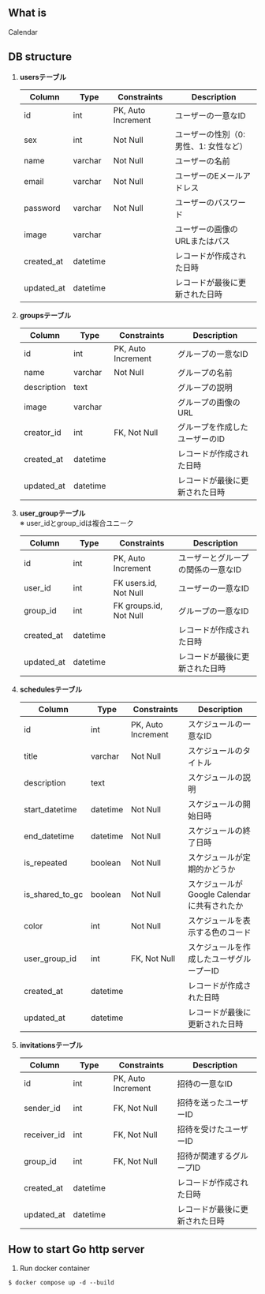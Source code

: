 ## What is
Calendar

## DB structure
1. **usersテーブル**
    
    | Column | Type | Constraints | Description |
    | --- | --- | --- | --- |
    | id | int | PK, Auto Increment | ユーザーの一意なID |
    | sex | int | Not Null | ユーザーの性別（0: 男性、1: 女性など） |
    | name | varchar | Not Null | ユーザーの名前 |
    | email | varchar | Not Null | ユーザーのEメールアドレス |
    | password | varchar | Not Null | ユーザーのパスワード |
    | image | varchar |  | ユーザーの画像のURLまたはパス |
    | created_at | datetime |  | レコードが作成された日時 |
    | updated_at | datetime |  | レコードが最後に更新された日時 |

2. **groupsテーブル**
    
    | Column | Type | Constraints | Description |
    | --- | --- | --- | --- |
    | id | int | PK, Auto Increment | グループの一意なID |
    | name | varchar | Not Null | グループの名前 |
    | description | text |  | グループの説明 |
    | image | varchar |  | グループの画像のURL |
    | creator_id | int | FK, Not Null | グループを作成したユーザーのID |
    | created_at | datetime |  | レコードが作成された日時 |
    | updated_at | datetime |  | レコードが最後に更新された日時 |

3. **user_groupテーブル**    
    ※ user_idとgroup_idは複合ユニーク
    
    | Column | Type | Constraints | Description |
    | --- | --- | --- | --- |
    | id | int | PK, Auto Increment | ユーザーとグループの関係の一意なID |
    | user_id | int | FK users.id, Not Null | ユーザーの一意なID |
    | group_id | int | FK groups.id, Not Null | グループの一意なID |
    | created_at | datetime |  | レコードが作成された日時 |
    | updated_at | datetime |  | レコードが最後に更新された日時 |

4. **schedulesテーブル**
        
    | Column | Type | Constraints | Description |
    | --- | --- | --- | --- |
    | id | int | PK, Auto Increment | スケジュールの一意なID |
    | title | varchar | Not Null | スケジュールのタイトル |
    | description | text |  | スケジュールの説明 |
    | start_datetime | datetime | Not Null | スケジュールの開始日時 |
    | end_datetime | datetime | Not Null | スケジュールの終了日時 |
    | is_repeated | boolean | Not Null | スケジュールが定期的かどうか |
    | is_shared_to_gc | boolean | Not Null | スケジュールがGoogle Calendarに共有されたか |
    | color | int | Not Null | スケジュールを表示する色のコード |
    | user_group_id | int | FK, Not Null | スケジュールを作成したユーザグループーID |
    | created_at | datetime |  | レコードが作成された日時 |
    | updated_at | datetime |  | レコードが最後に更新された日時 |

5. **invitationsテーブル**
    
    | Column | Type | Constraints | Description |
    | --- | --- | --- | --- |
    | id | int | PK, Auto Increment| 招待の一意なID |
    | sender_id | int | FK, Not Null | 招待を送ったユーザーID |
    | receiver_id | int | FK, Not Null | 招待を受けたユーザーID |
    | group_id | int | FK, Not Null | 招待が関連するグループID |
    | created_at | datetime |  | レコードが作成された日時 |
    | updated_at | datetime |  | レコードが最後に更新された日時 |

## How to start Go http server
1. Run docker container

```
$ docker compose up -d --build
```
